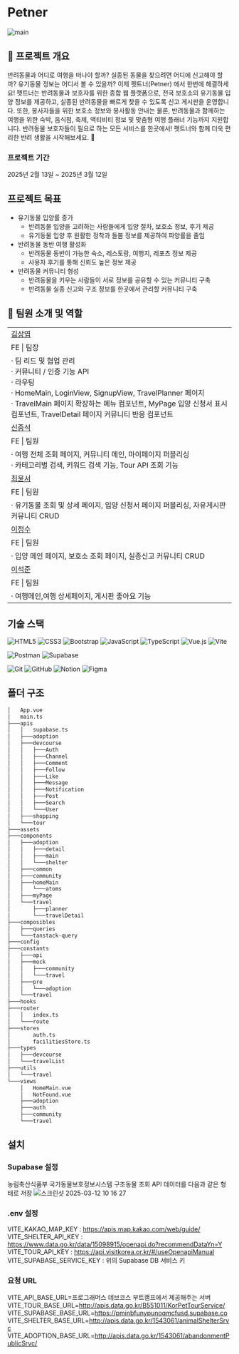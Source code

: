 # Petner

![main](https://github.com/user-attachments/assets/5fcc9b6a-e14f-4170-8847-40d0f3177322)

## 🚀 프로젝트 개요

반려동물과 어디로 여행을 떠나야 할까? 실종된 동물을 찾으려면 어디에 신고해야 할까? 유기동물 정보는 어디서 볼 수 있을까?
이제 펫트너(Petner) 에서 한번에 해결하세요!
펫트너는 반려동물과 보호자를 위한 종합 웹 플랫폼으로, 전국 보호소의 유기동물 입양 정보를 제공하고, 실종된 반려동물을
빠르게 찾을 수 있도록 신고 게시판을 운영합니다. 또한, 봉사자들을 위한 보호소 정보와 봉사활동 안내는 물론, 반려동물과
함께하는 여행을 위한 숙박, 음식점, 축제, 액티비티 정보 및 맞춤형 여행 플래너 기능까지 지원합니다.
반려동물 보호자들이 필요로 하는 모든 서비스를 한곳에서! 펫트너와 함께 더욱 편리한 반려 생활을 시작해보세요. 🐾

### 프로젝트 기간

2025년 2월 13일 ~ 2025년 3월 12일

## 프로젝트 목표

- 유기동물 입양률 증가
  - 반려동물 입양을 고려하는 사람들에게 입양 절차, 보호소 정보, 후기 제공
  - 유기동물 입양 후 원활한 정착과 돌봄 정보를 제공하여 파양률을 줄임
- 반려동물 동반 여행 활성화
  - 반려동물 동반이 가능한 숙소, 레스토랑, 여행지, 레포츠 정보 제공
  - 사용자 후기를 통해 신뢰도 높은 정보 제공
- 반려동물 커뮤니티 형성
  - 반려동물을 키우는 사람들이 서로 정보를 공유할 수 있는 커뮤니티 구축
  - 반려동물 실종 신고와 구조 정보를 한곳에서 관리할 커뮤니티 구축

## 👤 팀원 소개 및 역할

<center>
<table>
  <tbody>
    <tr></tr><tr>
      <td><a href="https://github.com/kylekim95">김상엽</a></td>
    </tr>
    <tr>
      <td>FE | 팀장</td>
    </tr>
    <tr></tr><tr>
      <td>
        <a>· 팀 리드 및 협업 관리</a><br>
        <a>· 커뮤니티 / 인증 기능 API</a><br>
        <a>· 라우팅</a><br>
        <a>· HomeMain, LoginView, SignupView, TravelPlanner 페이지</a><br>
        <a>· TravelMain 페이지 확장하는 메뉴 컴포넌트, MyPage 입양 신청서 표시 컴포넌트, TravelDetail 페이지 커뮤니티 반응 컴포넌트</a><br>
      </td>
    </tr>
    <tr>
      <td><a href="https://github.com/dony0720">신중석</a></td>
    </tr>
    <tr>
      <td>FE | 팀원</td>
    </tr>
    <tr></tr><tr>
      <td>
        <a>· 여행 전체 조회 페이지, 커뮤니티 메인, 마이페이지 퍼블리싱</a><br>
        <a>· 카테고리별 검색, 키워드 검색 기능, Tour API 조회 기능</a><br>
      </td>
    </tr>
    <tr>
      <td><a href="https://github.com/cj2174">최윤서</a></td>
    </tr>
    <tr>
      <td>FE | 팀원</td>
    </tr>
    <tr></tr><tr>
      <td>
        <a>· 유기동물 조회 및 상세 페이지, 입양 신청서 페이지 퍼블리싱, 자유게시판 커뮤니티 CRUD</a><br>
      </td>
    </tr>
    <tr>
      <td><a href="https://github.com/jjeongsu">이정수</a></td>
    </tr>
    <tr>
      <td>FE | 팀원</td>
    </tr>
    <tr></tr><tr>
      <td>
        <a>· 입양 메인 페이지, 보호소 조회 페이지, 실종신고 커뮤니티 CRUD</a><br>
      </td>
    </tr>
    <tr>
      <td><a href="https://github.com/Joon-Leo">이석준</a></td>
    </tr>
    <tr>
      <td>FE | 팀원</td>
    </tr>
    <tr></tr><tr>
      <td>
        <a>· 여행메인,여행 상세페이지, 게시판 좋아요 기능</a><br>
      </td>
    </tr>
  </tbody>
</table>
</center>

## 기술 스택

![HTML5](https://img.shields.io/badge/html5-%23E34F26.svg?style=for-the-badge&logo=html5&logoColor=white) ![CSS3](https://img.shields.io/badge/css3-%231572B6.svg?style=for-the-badge&logo=css3&logoColor=white) ![Bootstrap](https://img.shields.io/badge/bootstrap-%238511FA.svg?style=for-the-badge&logo=bootstrap&logoColor=white) ![JavaScript](https://img.shields.io/badge/javascript-%23323330.svg?style=for-the-badge&logo=javascript&logoColor=%23F7DF1E) ![TypeScript](https://img.shields.io/badge/typescript-%23007ACC.svg?style=for-the-badge&logo=typescript&logoColor=white) ![Vue.js](https://img.shields.io/badge/vuejs-%2335495e.svg?style=for-the-badge&logo=vuedotjs&logoColor=%234FC08D) ![Vite](https://img.shields.io/badge/vite-%23646CFF.svg?style=for-the-badge&logo=vite&logoColor=white)

![Postman](https://img.shields.io/badge/Postman-FF6C37?style=for-the-badge&logo=postman&logoColor=white) ![Supabase](https://img.shields.io/badge/Supabase-3ECF8E?style=for-the-badge&logo=supabase&logoColor=white)

![Git](https://img.shields.io/badge/git-%23F05033.svg?style=for-the-badge&logo=git&logoColor=white) ![GitHub](https://img.shields.io/badge/github-%23121011.svg?style=for-the-badge&logo=github&logoColor=white) ![Notion](https://img.shields.io/badge/Notion-%23000000.svg?style=for-the-badge&logo=notion&logoColor=white) ![Figma](https://img.shields.io/badge/figma-%23F24E1E.svg?style=for-the-badge&logo=figma&logoColor=white)

## 폴더 구조

```bash
│   App.vue
│   main.ts
├───apis
│   │   supabase.ts
│   ├───adoption
│   ├───devcourse
│   │   ├───Auth
│   │   ├───Channel
│   │   ├───Comment
│   │   ├───Follow
│   │   ├───Like
│   │   ├───Message
│   │   ├───Notification
│   │   ├───Post
│   │   ├───Search
│   │   └───User
│   ├───shopping
│   └───tour
├───assets
├───components
│   ├───adoption
│   │   ├───detail
│   │   ├───main
│   │   └───shelter
│   ├───common
│   ├───community
│   ├───homeMain
│   │   └───atoms
│   ├───myPage
│   └───travel
│       ├───planner
│       └───travelDetail
├───composibles
│   ├───queries
│   └───tanstack-query
├───config
├───constants
│   ├───api
│   ├───mock
│   │   ├───community
│   │   └───travel
│   ├───pre
│   │   └───adoption
│   └───travel
├───hooks
├───router
│   │   index.ts
│   └───route
├───stores
│       auth.ts
│       facilitiesStore.ts
├───types
│   ├───devcourse
│   └───travelList
├───utils
│   └───travel
└───views
    │   HomeMain.vue
    │   NotFound.vue
    ├───adoption
    ├───auth
    ├───community
    └───travel
```

## 설치

### Supabase 설정

농림축산식품부 국가동물보호정보시스템 구조동물 조회 API 데이터를 다음과 같은 형태로 저장
![스크린샷 2025-03-12 10 16 27](https://github.com/user-attachments/assets/5967ba85-7e6d-4999-9c3b-0f9cf2f0a870)

### .env 설정

VITE_KAKAO_MAP_KEY : https://apis.map.kakao.com/web/guide/ <br>
VITE_SHELTER_API_KEY : https://www.data.go.kr/data/15098915/openapi.do?recommendDataYn=Y <br>
VITE_TOUR_API_KEY : https://api.visitkorea.or.kr/#/useOpenapiManual <br>
VITE_SUPABASE_SERVICE_KEY : 위의 Supabase DB 서비스 키 <br>

### 요청 URL

VITE_API_BASE_URL=프로그래머스 데브코스 부트캠프에서 제공해주는 서버 <br>
VITE_TOUR_BASE_URL=http://apis.data.go.kr/B551011/KorPetTourService/ <br>
VITE_SUPABASE_BASE_URL=https://pminbfunypunoqmcfusd.supabase.co <br>
VITE_SHELTER_BASE_URL=http://apis.data.go.kr/1543061/animalShelterSrvc <br>
VITE_ADOPTION_BASE_URL=http://apis.data.go.kr/1543061/abandonmentPublicSrvc/ <br>
